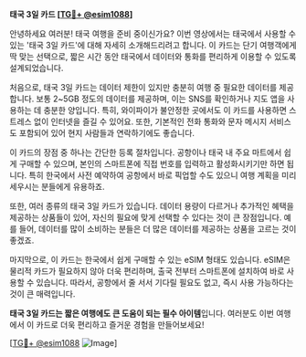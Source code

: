 **태국 3일 카드 [[TG💪+ @esim1088](https://t.me/s/esim1088)]**

안녕하세요 여러분! 태국 여행을 준비 중이신가요? 이번 영상에서는 태국에서 사용할 수 있는 '태국 3일 카드'에 대해 자세히 소개해드리려고 합니다. 이 카드는 단기 여행객에게 딱 맞는 선택으로, 짧은 시간 동안 태국에서 데이터와 통화를 편리하게 이용할 수 있도록 설계되었습니다.

처음으로, 태국 3일 카드는 데이터 제한이 있지만 충분히 여행 중 필요한 데이터를 제공합니다. 보통 2~5GB 정도의 데이터를 제공하며, 이는 SNS를 확인하거나 지도 앱을 사용하는 데 충분한 양입니다. 특히, 와이파이가 불안정한 곳에서도 이 카드를 사용하면 스트레스 없이 인터넷을 즐길 수 있어요. 또한, 기본적인 전화 통화와 문자 메시지 서비스도 포함되어 있어 현지 사람들과 연락하기에도 좋습니다.

이 카드의 장점 중 하나는 간단한 등록 절차입니다. 공항이나 태국 내 주요 마트에서 쉽게 구매할 수 있으며, 본인의 스마트폰에 직접 번호를 입력하고 활성화시키기만 하면 됩니다. 특히 한국에서 사전 예약하여 공항에서 바로 픽업할 수도 있으니 여행 계획을 미리 세우시는 분들에게 유용하죠.

또한, 여러 종류의 태국 3일 카드가 있습니다. 데이터 용량이 다르거나 추가적인 혜택을 제공하는 상품들이 있어, 자신의 필요에 맞게 선택할 수 있다는 것이 큰 장점입니다. 예를 들어, 데이터를 많이 소비하는 분들은 더 많은 데이터를 제공하는 상품을 고르는 것이 좋겠죠.

마지막으로, 이 카드는 한국에서 쉽게 구매할 수 있는 eSIM 형태도 있습니다. eSIM은 물리적 카드가 필요하지 않아 더욱 편리하며, 출국 전부터 스마트폰에 설치하여 바로 사용할 수 있습니다. 따라서, 공항에서 줄 서서 기다릴 필요도 없고, 즉시 사용 가능하다는 것이 큰 매력입니다.

**태국 3일 카드는 짧은 여행에도 큰 도움이 되는 필수 아이템**입니다. 여러분도 이번 여행에서 이 카드로 더욱 편리하고 즐거운 경험을 만들어보세요!

[[TG💪+ @esim1088](https://t.me/s/esim1088) ![Image](https://i.postimg.cc/Y0z9fWf4/image.png)]